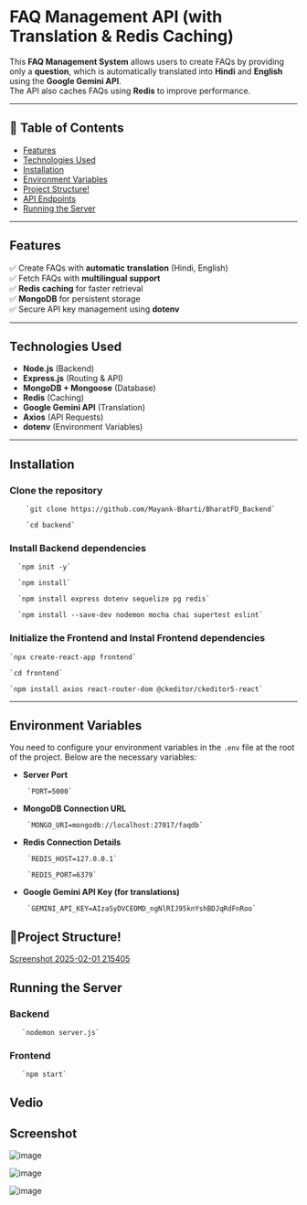 # FAQ Management API (with Translation & Redis Caching)

This **FAQ Management System** allows users to create FAQs by providing only a **question**, which is automatically translated into **Hindi** and **English** using the **Google Gemini API**.  
The API also caches FAQs using **Redis** to improve performance.

---

## 📖 Table of Contents
- [Features](#features)
- [Technologies Used](#technologies-used)
- [Installation](#installation)
- [Environment Variables](#environment-variables)
- [Project Structure!](#project-structure)
- [API Endpoints](#api-endpoints)
- [Running the Server](#running-the-server)

---

## Features
✅ Create FAQs with **automatic translation** (Hindi, English)  
✅ Fetch FAQs with **multilingual support**  
✅ **Redis caching** for faster retrieval  
✅ **MongoDB** for persistent storage  
✅ Secure API key management using **dotenv**  

---

## Technologies Used
- **Node.js** (Backend)
- **Express.js** (Routing & API)
- **MongoDB + Mongoose** (Database)
- **Redis** (Caching)
- **Google Gemini API** (Translation)
- **Axios** (API Requests)
- **dotenv** (Environment Variables)

---

## Installation

###  Clone the repository

        `git clone https://github.com/Mayank-Bharti/BharatFD_Backend`
        
        `cd backend`

### Install Backend dependencies

      `npm init -y`

      `npm install`
      
      `npm install express dotenv sequelize pg redis`
      
      `npm install --save-dev nodemon mocha chai supertest eslint`


###  Initialize the Frontend and Instal Frontend dependencies

    `npx create-react-app frontend`

    `cd frontend`
    
    `npm install axios react-router-dom @ckeditor/ckeditor5-react`

---

## Environment Variables

You need to configure your environment variables in the `.env` file at the root of the project. Below are the necessary variables:

- **Server Port**  

       `PORT=5000`

- **MongoDB Connection URL**  

       `MONGO_URI=mongodb://localhost:27017/faqdb`

- **Redis Connection Details**  

       `REDIS_HOST=127.0.0.1`  

       `REDIS_PORT=6379`

- **Google Gemini API Key (for translations)**  

       `GEMINI_API_KEY=AIzaSyDVCEOMD_ngNlRIJ95knYshBDJqRdFnRoo`


##  📂Project Structure!

[Screenshot 2025-02-01 215405](https://github.com/user-attachments/assets/70e05273-c559-42fc-835d-ee7c851eb8c1)

## Running the Server

### Backend
       `nodemon server.js`

### Frontend
       `npm start`

## Vedio

## Screenshot

![image](https://github.com/user-attachments/assets/b48e900b-1815-401d-8a64-b25762b9d051)

![image](https://github.com/user-attachments/assets/2bc47ae9-389c-4f38-95eb-8dc79b06f211)

![image](https://github.com/user-attachments/assets/748693ba-9f93-4b65-97d3-ac896ffc283d)





